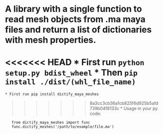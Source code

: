# A library with a single function to read mesh objects from .ma maya files and return a list of dictionaries with mesh properties.
<<<<<<< HEAD
    * First run `python setup.py bdist_wheel`
    * Then `pip install ./dist/(whl_file_name)`
=======

    * First run pip install dictify_maya_meshes
    
>>>>>>> 8a3cc3cb36a1cb825f6d925b5afd739b04f8133c
    * Usage in your py code:
    
       from dictify_maya_meshes import func
       func.dictify_meshes('/path/to/example/file.ma')

